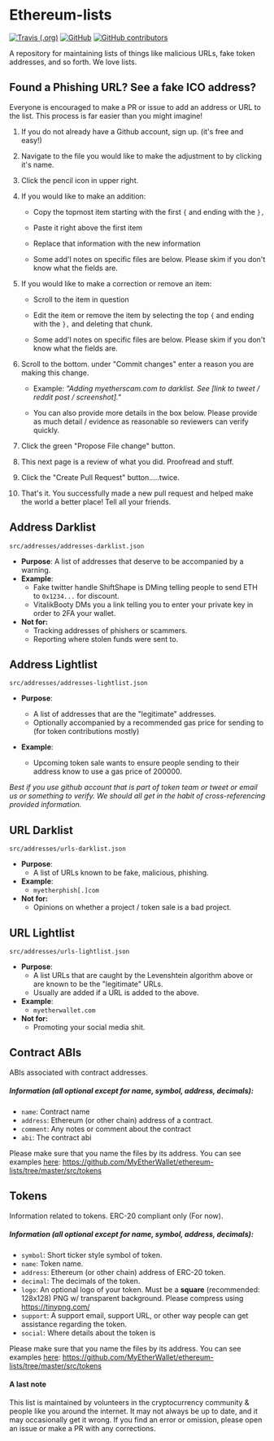# Ethereum-lists

[![Travis (.org)](https://img.shields.io/travis/MyEtherWallet/ethereum-lists.svg)](https://travis-ci.org/MyEtherWallet/ethereum-lists)
[![GitHub](https://img.shields.io/github/license/MyEtherWallet/ethereum-lists.svg)](https://github.com/MyEtherWallet/ethereum-lists/)
[![GitHub contributors](https://img.shields.io/github/contributors/MyEtherWallet/ethereum-lists.svg)](https://github.com/MyEtherWallet/ethereum-lists)

A repository for maintaining lists of things like malicious URLs, fake token addresses, and so forth. We love lists.

## Found a Phishing URL? See a fake ICO address?

Everyone is encouraged to make a PR or issue to add an address or URL to the list. This process is far easier than you might imagine!

1. If you do not already have a Github account, sign up. (it's free and easy!)

2. Navigate to the file you would like to make the adjustment to by clicking it's name.

3. Click the pencil icon in upper right.

4. If you would like to make an addition:

   - Copy the topmost item starting with the first `{` and ending with the `},`

   - Paste it right above the first item

   - Replace that information with the new information

   - Some add'l notes on specific files are below. Please skim if you don't know what the fields are.

5. If you would like to make a correction or remove an item:

   - Scroll to the item in question

   - Edit the item or remove the item by selecting the top `{` and ending with the `},` and deleting that chunk.

   - Some add'l notes on specific files are below. Please skim if you don't know what the fields are.

6. Scroll to the bottom. under "Commit changes" enter a reason you are making this change.

   - Example: _"Adding myetherscam.com to darklist. See [link to tweet / reddit post / screenshot]."_

   - You can also provide more details in the box below. Please provide as much detail / evidence as reasonable so reviewers can verify quickly.

7. Click the green "Propose File change" button.

8. This next page is a review of what you did. Proofread and stuff.

9. Click the "Create Pull Request" button.....twice.

10. That's it. You successfully made a new pull request and helped make the world a better place! Tell all your friends.

## Address Darklist

`src/addresses/addresses-darklist.json`

- **Purpose**: A list of addresses that deserve to be accompanied by a warning.
- **Example**:
  - Fake twitter handle ShiftShape is DMing telling people to send ETH to `0x1234...` for discount.
  - VitalikBooty DMs you a link telling you to enter your private key in order to 2FA your wallet.
- **Not for:**
  - Tracking addresses of phishers or scammers.
  - Reporting where stolen funds were sent to.

## Address Lightlist

`src/addresses/addresses-lightlist.json`

- **Purpose**:

  - A list of addresses that are the "legitimate" addresses.
  - Optionally accompanied by a recommended gas price for sending to (for token contributions mostly)

- **Example**:
  - Upcoming token sale wants to ensure people sending to their address know to use a gas price of 200000.

_Best if you use github account that is part of token team or tweet or email us or something to verify. We should all get in the habit of cross-referencing provided information._

## URL Darklist

`src/addresses/urls-darklist.json`

- **Purpose**:
  - A list of URLs known to be fake, malicious, phishing.
- **Example**:
  - `myetherphish[.]com`
- **Not for:**
  - Opinions on whether a project / token sale is a bad project.

## URL Lightlist

`src/addresses/urls-lightlist.json`

- **Purpose**:
  - A list URLs that are caught by the Levenshtein algorithm above or are known to be the "legitimate" URLs.
  - Usually are added if a URL is added to the above.
- **Example**:
  - `myetherwallet.com`
- **Not for:**
  - Promoting your social media shit.

## Contract ABIs

ABIs associated with contract addresses.

##### Information (all optional except for name, symbol, address, decimals):

- `name`: Contract name
- `address`: Ethereum (or other chain) address of a contract.
- `comment`: Any notes or comment about the contract
- `abi`: The contract abi

Please make sure that you name the files by its address. You can see examples [here](https://github.com/MyEtherWallet/ethereum-lists/tree/master/src/tokens): https://github.com/MyEtherWallet/ethereum-lists/tree/master/src/tokens

## Tokens

Information related to tokens. ERC-20 compliant only (For now).

##### Information (all optional except for name, symbol, address, decimals):

- `symbol`: Short ticker style symbol of token.
- `name`: Token name.
- `address`: Ethereum (or other chain) address of ERC-20 token.
- `decimal`: The decimals of the token.
- `logo`: An optional logo of your token. Must be a **square** (recommended: 128x128) PNG w/ transparent background. Please compress using https://tinypng.com/
- `support`: A support email, support URL, or other way people can get assistance regarding the token.
- `social`: Where details about the token is

Please make sure that you name the files by its address. You can see examples [here](https://github.com/MyEtherWallet/ethereum-lists/tree/master/src/tokens): https://github.com/MyEtherWallet/ethereum-lists/tree/master/src/tokens

#### A last note

This list is maintained by volunteers in the cryptocurrency community &amp; people like you around the internet. It may not always be up to date, and it may occasionally get it wrong. If you find an error or omission, please open an issue or make a PR with any corrections.
